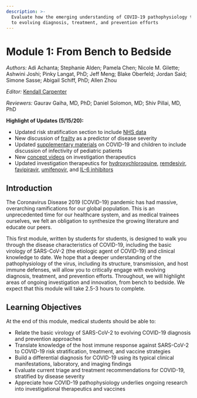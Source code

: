 ```yaml
---
description: >-
  Evaluate how the emerging understanding of COVID-19 pathophysiology translates
  to evolving diagnosis, treatment, and prevention efforts
---
```


# Module 1: From Bench to Bedside

_Authors:_ Adi Achanta; Stephanie Alden; Pamela Chen; Nicole M. Gilette; Ashwini Joshi; Pinky Langat, PhD; Jeff Meng; Blake Oberfeld; Jordan Said; Simone Sasse; Abigail Schiff, PhD; Allen Zhou

_Editor:_ [Kendall Carpenter](mailto:kendall_carpenter@hms.harvard.edu)

_Reviewers:_ Gaurav Gaiha, MD, PhD; Daniel Solomon, MD; Shiv Pillai, MD, PhD

**Highlight of Updates \(5/15/20\):**

* Updated risk stratification section to include [NHS data](clinical-presentation-of-covid-19.md#risk-stratification)
* New discussion of [frailty](clinical-presentation-of-covid-19.md#risk-stratification) as a predictor of disease severity
* Updated [supplementary materials](https://docs.google.com/document/d/1SsWujt6g1iNUAAPeOFjSP8YFaK_C48SSO_2iz0BcQi4/edit#) on COVID-19 and children to include discussion of infectivity of pediatric patients
* New [concept videos](investigational-therapeutics-and-vaccine-development.md#investigational-therapeutics) on investigation therapeutics
* Updated investigation therapeutics for [hydroxychloroquine](investigational-therapeutics-and-vaccine-development.md#chloroquine-and-hydroxychloroquine), [remdesivir](investigational-therapeutics-and-vaccine-development.md#remdesivir), [favipiravir](investigational-therapeutics-and-vaccine-development.md#favipiravir), [umifenovir](investigational-therapeutics-and-vaccine-development.md#umifenovir-arbidol), and [IL-6 inhibitors](investigational-therapeutics-and-vaccine-development.md#interleukin-6-il-6-r-inhibition-tocilizumab-sarilumab-siltuximab)

## Introduction

The Coronavirus Disease 2019 \(COVID-19\) pandemic has had massive, overarching ramifications for our global population. This is an unprecedented time for our healthcare system, and as medical trainees ourselves, we felt an obligation to synthesize the growing literature and educate our peers. 

This first module, written by students for students, is designed to walk you through the disease characteristics of COVID-19, including the basic virology of SARS-CoV-2 \(the etiologic agent of COVID-19\) and clinical knowledge to date. We hope that a deeper understanding of the pathophysiology of the virus, including its structure, transmission, and host immune defenses, will allow you to critically engage with evolving diagnosis, treatment, and prevention efforts. Throughout, we will highlight areas of ongoing investigation and innovation, from bench to bedside. We expect that this module will take 2.5-3 hours to complete.

## Learning Objectives

At the end of this module, medical students should be able to:

* Relate the basic virology of SARS-CoV-2 to evolving COVID-19 diagnosis and prevention approaches
* Translate knowledge of the host immune response against SARS-CoV-2 to COVID-19 risk stratification, treatment, and vaccine strategies
* Build a differential diagnosis for COVID-19 using its typical clinical manifestations, laboratory, and imaging findings 
* Evaluate current triage and treatment recommendations for COVID-19, stratified by disease severity
* Appreciate how COVID-19 pathophysiology underlies ongoing research into investigational therapeutics and vaccines



